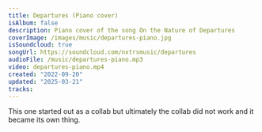 ```yaml
---
title: Departures (Piano cover)
isAlbum: false
description: Piano cover of the song On the Nature of Departures
coverImage: /images/music/departures-piano.jpg
isSoundcloud: true
songUrl: https://soundcloud.com/nxtrsmusic/departures
audioFile: /music/departures-piano.mp3
video: departures-piano.mp4
created: "2022-09-20"
updated: "2025-03-21"
tracks:
---
```


This one started out as a collab but ultimately the collab did not work and it became its own thing.
